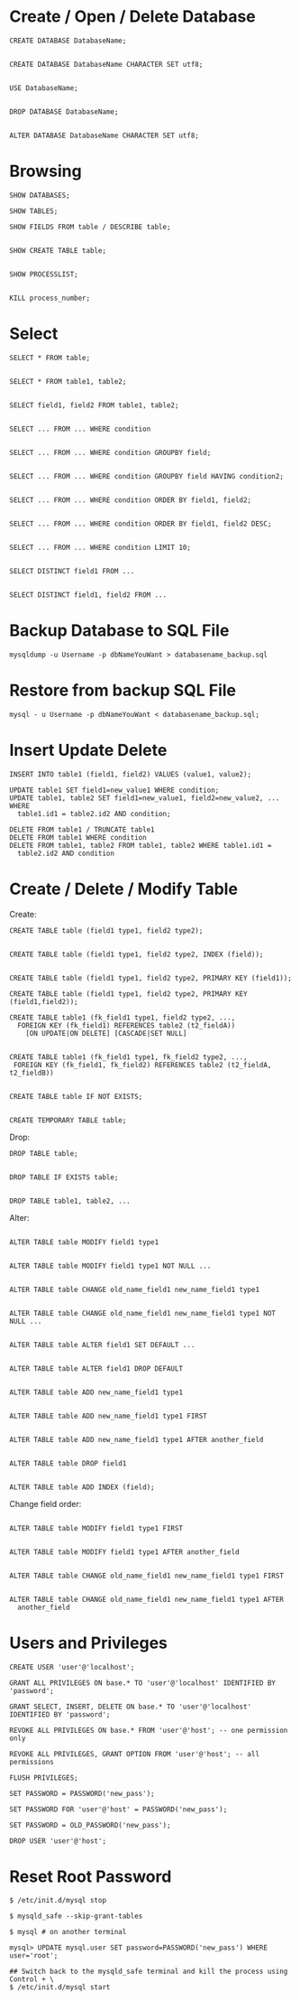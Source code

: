 # Create / Open / Delete Database
```
CREATE DATABASE DatabaseName;
```
```

CREATE DATABASE DatabaseName CHARACTER SET utf8;
```
```

USE DatabaseName;
```
```

DROP DATABASE DatabaseName;
```
```

ALTER DATABASE DatabaseName CHARACTER SET utf8;
```

# Browsing
```
SHOW DATABASES;
```
```
SHOW TABLES;
```

```
SHOW FIELDS FROM table / DESCRIBE table;
```
```

SHOW CREATE TABLE table;
```
```

SHOW PROCESSLIST;
```
```

KILL process_number;
```

# Select
```
SELECT * FROM table;
```
```

SELECT * FROM table1, table2;
```
```

SELECT field1, field2 FROM table1, table2;
```
```

SELECT ... FROM ... WHERE condition
```
```

SELECT ... FROM ... WHERE condition GROUPBY field;
```
```

SELECT ... FROM ... WHERE condition GROUPBY field HAVING condition2;
```
```

SELECT ... FROM ... WHERE condition ORDER BY field1, field2;
```
```

SELECT ... FROM ... WHERE condition ORDER BY field1, field2 DESC;
```
```

SELECT ... FROM ... WHERE condition LIMIT 10;
```
```

SELECT DISTINCT field1 FROM ...
```
```

SELECT DISTINCT field1, field2 FROM ...
```

# Backup Database to SQL File
```
mysqldump -u Username -p dbNameYouWant > databasename_backup.sql
```
# Restore from backup SQL File
```
mysql - u Username -p dbNameYouWant < databasename_backup.sql;
```
# Insert Update Delete
```
INSERT INTO table1 (field1, field2) VALUES (value1, value2);
```
```
UPDATE table1 SET field1=new_value1 WHERE condition;
UPDATE table1, table2 SET field1=new_value1, field2=new_value2, ... WHERE
  table1.id1 = table2.id2 AND condition;
```
```
DELETE FROM table1 / TRUNCATE table1
DELETE FROM table1 WHERE condition
DELETE FROM table1, table2 FROM table1, table2 WHERE table1.id1 =
  table2.id2 AND condition
```

# Create / Delete / Modify Table

Create:
```
CREATE TABLE table (field1 type1, field2 type2);
```
```

CREATE TABLE table (field1 type1, field2 type2, INDEX (field));
```
```

CREATE TABLE table (field1 type1, field2 type2, PRIMARY KEY (field1));
```
```
CREATE TABLE table (field1 type1, field2 type2, PRIMARY KEY (field1,field2));
```
```
CREATE TABLE table1 (fk_field1 type1, field2 type2, ...,
  FOREIGN KEY (fk_field1) REFERENCES table2 (t2_fieldA))
    [ON UPDATE|ON DELETE] [CASCADE|SET NULL]
```
```

CREATE TABLE table1 (fk_field1 type1, fk_field2 type2, ...,
 FOREIGN KEY (fk_field1, fk_field2) REFERENCES table2 (t2_fieldA, t2_fieldB))
```
```

CREATE TABLE table IF NOT EXISTS;
```
```

CREATE TEMPORARY TABLE table;
```
Drop:
```
DROP TABLE table;
```
```

DROP TABLE IF EXISTS table;
```
```

DROP TABLE table1, table2, ...
```

Alter:
```

ALTER TABLE table MODIFY field1 type1
```
```

ALTER TABLE table MODIFY field1 type1 NOT NULL ...
```
```

ALTER TABLE table CHANGE old_name_field1 new_name_field1 type1
```
```

ALTER TABLE table CHANGE old_name_field1 new_name_field1 type1 NOT NULL ...
```
```

ALTER TABLE table ALTER field1 SET DEFAULT ...
```
```

ALTER TABLE table ALTER field1 DROP DEFAULT
```
```

ALTER TABLE table ADD new_name_field1 type1
```
```

ALTER TABLE table ADD new_name_field1 type1 FIRST
```
```

ALTER TABLE table ADD new_name_field1 type1 AFTER another_field
```
```

ALTER TABLE table DROP field1
```
```

ALTER TABLE table ADD INDEX (field);
```
Change field order:
```

ALTER TABLE table MODIFY field1 type1 FIRST
```
```

ALTER TABLE table MODIFY field1 type1 AFTER another_field
```
```

ALTER TABLE table CHANGE old_name_field1 new_name_field1 type1 FIRST
```
```

ALTER TABLE table CHANGE old_name_field1 new_name_field1 type1 AFTER
  another_field
```
# Users and Privileges
```
CREATE USER 'user'@'localhost';
```
```
GRANT ALL PRIVILEGES ON base.* TO 'user'@'localhost' IDENTIFIED BY 'password';
```
```
GRANT SELECT, INSERT, DELETE ON base.* TO 'user'@'localhost' IDENTIFIED BY 'password';
```
```
REVOKE ALL PRIVILEGES ON base.* FROM 'user'@'host'; -- one permission only
```
```
REVOKE ALL PRIVILEGES, GRANT OPTION FROM 'user'@'host'; -- all permissions
```
```
FLUSH PRIVILEGES;
```
```
SET PASSWORD = PASSWORD('new_pass');
```
```
SET PASSWORD FOR 'user'@'host' = PASSWORD('new_pass');
```
```
SET PASSWORD = OLD_PASSWORD('new_pass');
```
```
DROP USER 'user'@'host';
```
# Reset Root Password
```
$ /etc/init.d/mysql stop
```
```
$ mysqld_safe --skip-grant-tables
```
```
$ mysql # on another terminal
```
```
mysql> UPDATE mysql.user SET password=PASSWORD('new_pass') WHERE user='root';
```
```
## Switch back to the mysqld_safe terminal and kill the process using Control + \
$ /etc/init.d/mysql start
```